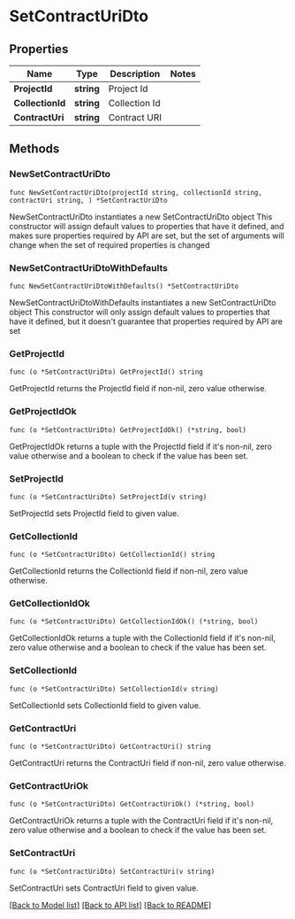 # SetContractUriDto

## Properties

Name | Type | Description | Notes
------------ | ------------- | ------------- | -------------
**ProjectId** | **string** | Project Id | 
**CollectionId** | **string** | Collection Id | 
**ContractUri** | **string** | Contract URI | 

## Methods

### NewSetContractUriDto

`func NewSetContractUriDto(projectId string, collectionId string, contractUri string, ) *SetContractUriDto`

NewSetContractUriDto instantiates a new SetContractUriDto object
This constructor will assign default values to properties that have it defined,
and makes sure properties required by API are set, but the set of arguments
will change when the set of required properties is changed

### NewSetContractUriDtoWithDefaults

`func NewSetContractUriDtoWithDefaults() *SetContractUriDto`

NewSetContractUriDtoWithDefaults instantiates a new SetContractUriDto object
This constructor will only assign default values to properties that have it defined,
but it doesn't guarantee that properties required by API are set

### GetProjectId

`func (o *SetContractUriDto) GetProjectId() string`

GetProjectId returns the ProjectId field if non-nil, zero value otherwise.

### GetProjectIdOk

`func (o *SetContractUriDto) GetProjectIdOk() (*string, bool)`

GetProjectIdOk returns a tuple with the ProjectId field if it's non-nil, zero value otherwise
and a boolean to check if the value has been set.

### SetProjectId

`func (o *SetContractUriDto) SetProjectId(v string)`

SetProjectId sets ProjectId field to given value.


### GetCollectionId

`func (o *SetContractUriDto) GetCollectionId() string`

GetCollectionId returns the CollectionId field if non-nil, zero value otherwise.

### GetCollectionIdOk

`func (o *SetContractUriDto) GetCollectionIdOk() (*string, bool)`

GetCollectionIdOk returns a tuple with the CollectionId field if it's non-nil, zero value otherwise
and a boolean to check if the value has been set.

### SetCollectionId

`func (o *SetContractUriDto) SetCollectionId(v string)`

SetCollectionId sets CollectionId field to given value.


### GetContractUri

`func (o *SetContractUriDto) GetContractUri() string`

GetContractUri returns the ContractUri field if non-nil, zero value otherwise.

### GetContractUriOk

`func (o *SetContractUriDto) GetContractUriOk() (*string, bool)`

GetContractUriOk returns a tuple with the ContractUri field if it's non-nil, zero value otherwise
and a boolean to check if the value has been set.

### SetContractUri

`func (o *SetContractUriDto) SetContractUri(v string)`

SetContractUri sets ContractUri field to given value.



[[Back to Model list]](../README.md#documentation-for-models) [[Back to API list]](../README.md#documentation-for-api-endpoints) [[Back to README]](../README.md)


